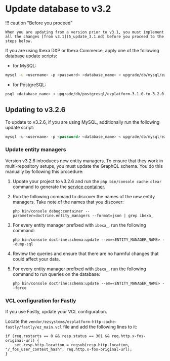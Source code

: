 # Update database to v3.2

!!! caution "Before you proceed"

    When you are updating from a version prior to v3.1, you must implement all the changes [from v3.1](5_update_3.1.md) before you proceed to the steps below.

If you are using Ibexa DXP or Ibexa Commerce, apply one of the following database update scripts:

- for MySQL:

``` bash
mysql -u <username> -p <password> <database_name> < upgrade/db/mysql/ezplatform-3.1.0-to-3.2.0.sql
```

- for PostgreSQL:

``` bash
psql <database_name> < upgrade/db/postgresql/ezplatform-3.1.0-to-3.2.0.sql
```

## Updating to v3.2.6

To update to v3.2.6, if you are using MySQL, additionally run the following update script:

``` sql
mysql -u <username> -p <password> <database_name> < upgrade/db/mysql/ezplatform-3.2.5-to-3.2.6.sql
```

### Update entity managers

Version v3.2.6 introduces new entity managers.
To ensure that they work in multi-repository setups, you must update the GraphQL schema.
You do this manually by following this procedure:

1. Update your project to v3.2.6 and run the `php bin/console cache:clear` command to generate the [service container](../guide/service_container.md).

1. Run the following command to discover the names of the new entity managers. 
    Take note of the names that you discover:

    `php bin/console debug:container --parameter=doctrine.entity_managers --format=json | grep ibexa_`

1. For every entity manager prefixed with `ibexa_`, run the following command:

    `php bin/console doctrine:schema:update --em=<ENTITY_MANAGER_NAME> --dump-sql`
  
1. Review the queries and ensure that there are no harmful changes that could affect your data.

1. For every entity manager prefixed with `ibexa_`, run the following command to run queries on the database:

    `php bin/console doctrine:schema:update --em=<ENTITY_MANAGER_NAME> --force`

### VCL configuration for Fastly

If you use Fastly, update your VCL configuration.

Locate the `vendor/ezsystems/ezplatform-http-cache-fastly/fastly/ez_main.vcl` file and add the following lines to it:

```
if (req.restarts == 0 && resp.status == 301 && req.http.x-fos-original-url) {
    set resp.http.location = regsub(resp.http.location, "/_fos_user_context_hash", req.http.x-fos-original-url);
}
```
